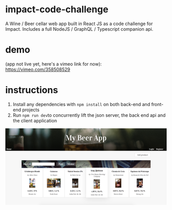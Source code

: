 # impact-code-challenge
A Wine / Beer cellar web app built in React JS as a code challenge for Impact. Includes a full NodeJS / GraphQL / Typescript companion api.

# demo
(app not live yet, here's a vimeo link for now):
https://vimeo.com/358508529

# instructions
1. Install any dependencies with `npm install` on both back-end and front-end projects
2. Run `npm run dev`to concurrently lift the json server, the back end api and the client application

![App Preview](thumbnail.png)
